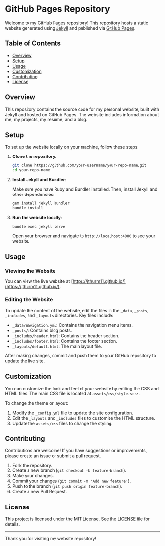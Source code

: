 # GitHub Pages Repository

Welcome to my GitHub Pages repository! This repository hosts a static website generated using [Jekyll](https://jekyllrb.com/) and published via [GitHub Pages](https://pages.github.com/).

## Table of Contents

- [Overview](#overview)
- [Setup](#setup)
- [Usage](#usage)
- [Customization](#customization)
- [Contributing](#contributing)
- [License](#license)

## Overview

This repository contains the source code for my personal website, built with Jekyll and hosted on GitHub Pages. The website includes information about me, my projects, my resume, and a blog.

## Setup

To set up the website locally on your machine, follow these steps:

1. **Clone the repository**:

    ```bash
    git clone https://github.com/your-username/your-repo-name.git
    cd your-repo-name
    ```

2. **Install Jekyll and Bundler**:

    Make sure you have Ruby and Bundler installed. Then, install Jekyll and other dependencies:

    ```bash
    gem install jekyll bundler
    bundle install
    ```

3. **Run the website locally**:

    ```bash
    bundle exec jekyll serve
    ```

    Open your browser and navigate to `http://localhost:4000` to see your website.

## Usage

### Viewing the Website

You can view the live website at [https://jthurm11.github.io/](https://jthurm11.github.io/).

### Editing the Website

To update the content of the website, edit the files in the `_data`, `_posts`, `_includes`, and `_layouts` directories. Key files include:

- `_data/navigation.yml`: Contains the navigation menu items.
- `_posts/`: Contains blog posts.
- `_includes/header.html`: Contains the header section.
- `_includes/footer.html`: Contains the footer section.
- `_layouts/default.html`: The main layout file.

After making changes, commit and push them to your GitHub repository to update the live site.

## Customization

You can customize the look and feel of your website by editing the CSS and HTML files. The main CSS file is located at `assets/css/style.scss`.

To change the theme or layout:

1. Modify the `_config.yml` file to update the site configuration.
2. Edit the `_layouts` and `_includes` files to customize the HTML structure.
3. Update the `assets/css` files to change the styling.

## Contributing

Contributions are welcome! If you have suggestions or improvements, please create an issue or submit a pull request.

1. Fork the repository.
2. Create a new branch (`git checkout -b feature-branch`).
3. Make your changes.
4. Commit your changes (`git commit -m 'Add new feature'`).
5. Push to the branch (`git push origin feature-branch`).
6. Create a new Pull Request.

## License

This project is licensed under the MIT License. See the [LICENSE](LICENSE) file for details.

---

Thank you for visiting my website repository!
